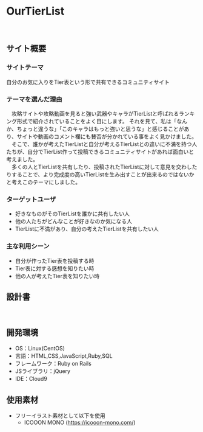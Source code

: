 # OurTierList
​
## サイト概要
### サイトテーマ
自分のお気に入りをTier表という形で共有できるコミュニティサイト

### テーマを選んだ理由
　攻略サイトや攻略動画を見ると強い武器やキャラがTierListと呼ばれるランキング形式で紹介されていることをよく目にします。
それを見て、私は「なんか、ちょっと違うな」「このキャラはもっと強いと思うな」と感じることがあり、サイトや動画のコメント欄にも賛否が分かれている事をよく見かけました。<br>
　そこで、誰かが考えたTierListと自分が考えるTierListとの違いに不満を持つ人たちが、自分でTierList作って投稿できるコミュニティサイトがあれば面白いと考えました。<br>
　多くの人とTierListを共有したり、投稿されたTierListに対して意見を交わしたりすることで、より完成度の高いTierListを生み出すことが出来るのではないかと考えこのテーマにしました。
​
### ターゲットユーザ
- 好きなものがそのTierListを誰かに共有したい人
- 他の人たちがどんなことが好きなのか気になる人
- TierListに不満があり、自分の考えたTierListを共有したい人
​

### 主な利用シーン
- 自分が作ったTier表を投稿する時
- Tier表に対する感想を知りたい時
- 他の人が考えたTier表を知りたい時
​

## 設計書

​
## 開発環境
- OS：Linux(CentOS)
- 言語：HTML,CSS,JavaScript,Ruby,SQL
- フレームワーク：Ruby on Rails
- JSライブラリ：jQuery
- IDE：Cloud9
​
## 使用素材
- フリーイラスト素材として以下を使用
  - ICOOON MONO (https://icooon-mono.com/)